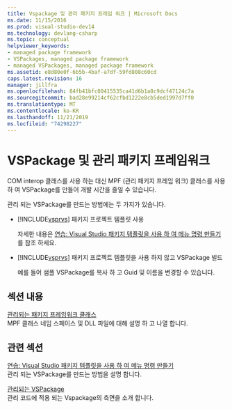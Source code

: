 ```yaml
---
title: Vspackage 및 관리 패키지 프레임 워크 | Microsoft Docs
ms.date: 11/15/2016
ms.prod: visual-studio-dev14
ms.technology: devlang-csharp
ms.topic: conceptual
helpviewer_keywords:
- managed package framework
- VSPackages, managed package framework
- managed VSPackages, managed package framework
ms.assetid: e8d80e0f-6b5b-4baf-a7df-59fd808c60cd
caps.latest.revision: 16
manager: jillfra
ms.openlocfilehash: 84fb41bfc80415535ca41d6b1a8c9dcf47124c7a
ms.sourcegitcommit: bad28e99214cf62cfbd1222e8cb5ded1997d7ff0
ms.translationtype: MT
ms.contentlocale: ko-KR
ms.lasthandoff: 11/21/2019
ms.locfileid: "74298227"
---
```

# <a name="vspackages-and-the-managed-package-framework"></a>VSPackage 및 관리 패키지 프레임워크
COM interop 클래스를 사용 하는 대신 MPF (관리 패키지 프레임 워크) 클래스를 사용 하 여 VSPackage를 만들어 개발 시간을 줄일 수 있습니다.  
  
 관리 되는 VSPackage를 만드는 방법에는 두 가지가 있습니다.  
  
- [!INCLUDE[vsprvs](../includes/vsprvs-md.md)] 패키지 프로젝트 템플릿 사용  
  
     자세한 내용은 [연습: Visual Studio 패키지 템플릿을 사용 하 여 메뉴 명령 만들기](https://msdn.microsoft.com/library/1985fa7d-aad4-4866-b356-a125b6a246de)를 참조 하세요.  
  
- [!INCLUDE[vsprvs](../includes/vsprvs-md.md)] 패키지 프로젝트 템플릿을 사용 하지 않고 VSPackage 빌드  
  
     예를 들어 샘플 VSPackage를 복사 하 고 Guid 및 이름을 변경할 수 있습니다. 
  
## <a name="in-this-section"></a>섹션 내용  
 [관리되는 패키지 프레임워크 클래스](../misc/managed-package-framework-classes.md)  
 MPF 클래스 네임 스페이스 및 DLL 파일에 대해 설명 하 고 나열 합니다.  
  
## <a name="related-sections"></a>관련 섹션  
 [연습: Visual Studio 패키지 템플릿을 사용 하 여 메뉴 명령 만들기](https://msdn.microsoft.com/library/1985fa7d-aad4-4866-b356-a125b6a246de)  
 관리 되는 VSPackage를 만드는 방법을 설명 합니다.  
  
 [관리되는 VSPackage](../misc/managed-vspackages.md)  
 관리 코드에 적용 되는 Vspackage의 측면을 소개 합니다.